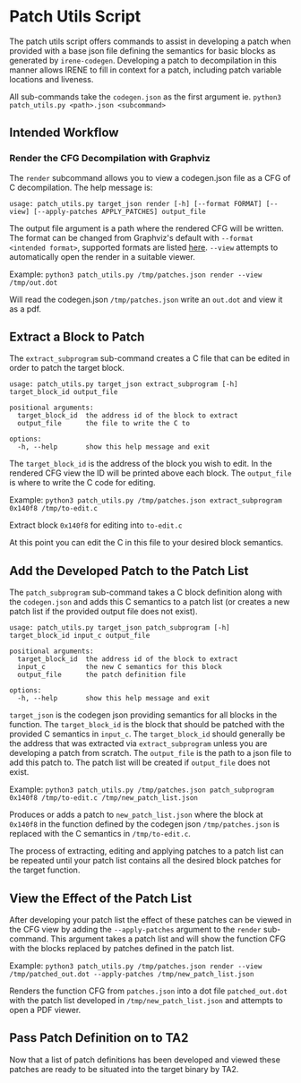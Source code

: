 # Patch Utils Script

The patch utils script offers commands to assist in developing a patch when provided with a base json file defining the semantics for basic blocks as generated by `irene-codegen`. Developing a patch to decompilation in this manner allows IRENE to fill in context for a patch, including patch variable locations and liveness.

All sub-commands take the `codegen.json` as the first argument ie.
`python3 patch_utils.py <path>.json <subcommand>`

## Intended Workflow

### Render the CFG Decompilation with Graphviz

The `render` subcommand allows you to view a codegen.json file as a CFG of C decompilation. The help message is:

```
usage: patch_utils.py target_json render [-h] [--format FORMAT] [--view] [--apply-patches APPLY_PATCHES] output_file
```

The output file argument is a path where the rendered CFG will be written. The format can be changed from Graphviz's default with `--format <intended format>`, supported formats are listed [here](https://graphviz.org/docs/outputs/). `--view` attempts to automatically open the render in a suitable viewer.

Example: `python3 patch_utils.py /tmp/patches.json render --view /tmp/out.dot`

Will read the codegen.json `/tmp/patches.json` write an `out.dot` and view it as a pdf.

## Extract a Block to Patch

The `extract_subprogram` sub-command creates a C file that can be edited in order to patch the target block.

```
usage: patch_utils.py target_json extract_subprogram [-h] target_block_id output_file

positional arguments:
  target_block_id  the address id of the block to extract
  output_file      the file to write the C to

options:
  -h, --help       show this help message and exit
```

The `target_block_id` is the address of the block you wish to edit. In the rendered CFG view the ID will be printed above each block. The `output_file` is where to write the C code for editing. 

Example: `python3 patch_utils.py /tmp/patches.json extract_subprogram 0x140f8 /tmp/to-edit.c`

Extract block `0x140f8` for editing into `to-edit.c`

At this point you can edit the C in this file to your desired block semantics.

## Add the Developed Patch to the Patch List

The `patch_subprogram` sub-command takes a C block definition along with the `codegen.json` and adds this C semantics to a patch list (or creates a new patch list if the provided output file does not exist).

```
usage: patch_utils.py target_json patch_subprogram [-h] target_block_id input_c output_file

positional arguments:
  target_block_id  the address id of the block to extract
  input_c          the new C semantics for this block
  output_file      the patch definition file

options:
  -h, --help       show this help message and exit
```



`target_json` is the codegen json providing semantics for all blocks in the function. The `target_block_id` is the block that should be patched with the provided C semantics in `input_c`. The `target_block_id` should generally be the address that was extracted via `extract_subprogram` unless you are developing a patch from scratch. The `output_file` is the path to a json file to add this patch to. The patch list will be created if `output_file` does not exist.

Example: `python3 patch_utils.py /tmp/patches.json patch_subprogram 0x140f8 /tmp/to-edit.c /tmp/new_patch_list.json`

Produces or adds a patch to `new_patch_list.json` where the block at `0x140f8` in the function defined by the codegen json `/tmp/patches.json` is replaced with the C semantics in `/tmp/to-edit.c`.

The process of extracting, editing and applying patches to a patch list can be repeated until your patch list contains all the desired block patches for the target function.

## View the Effect of the Patch List

After developing your patch list the effect of these patches can be viewed in the CFG view by adding the `--apply-patches` argument to the `render` sub-command. This argument takes a patch list and will show the function CFG with the blocks replaced by patches defined in the patch list.

Example: `python3 patch_utils.py /tmp/patches.json render --view /tmp/patched_out.dot --apply-patches /tmp/new_patch_list.json`

Renders the function CFG from `patches.json` into a dot file `patched_out.dot` with the patch list developed in `/tmp/new_patch_list.json` and attempts to open a PDF viewer.

## Pass Patch Definition on to TA2

Now that a list of patch definitions has been developed and viewed these patches are ready to be situated into the target binary by TA2.